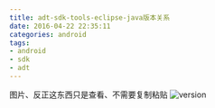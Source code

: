 ```yaml
---
title: adt-sdk-tools-eclipse-java版本关系
date: 2016-04-22 22:35:11
categories: android
tags:
- android
- sdk
- adt
---
```


图片、反正这东西只是查看、不需要复制粘贴
![version](version.png)
